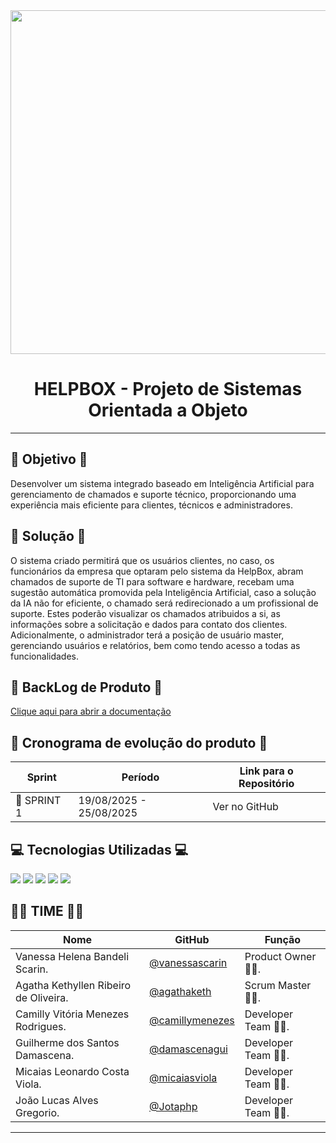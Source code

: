 <div align="center">
<img src="https://github.com/user-attachments/assets/25c3b68e-e1f5-4edc-9709-054ffd1efca3" width="550"/>
</div>
<div align="center">
 
  # HELPBOX - Projeto de Sistemas Orientada a Objeto
</div>

---

## 🎯 Objetivo 🎯

Desenvolver um sistema integrado baseado em Inteligência Artificial para gerenciamento de chamados e suporte técnico, proporcionando uma experiência mais eficiente para clientes, técnicos e administradores.

## 🔧 Solução 🔧

O sistema criado permitirá que os usuários clientes, no caso, os funcionários da empresa que optaram pelo sistema da HelpBox, abram chamados de suporte de TI para software e hardware, recebam uma sugestão automática promovida pela Inteligência Artificial, caso a solução da IA não for eficiente, o chamado será redirecionado a um profissional de suporte. Estes poderão visualizar os chamados atribuidos a si, as informações sobre a solicitação e dados para contato dos clientes. Adicionalmente, o administrador terá a posição de usuário master, gerenciando usuários e relatórios, bem como tendo acesso a todas as funcionalidades.

## 📝 BackLog de Produto 📝

[Clique aqui para abrir a documentação](https://github.com/camillymenezes/PSOO-4-Semestre-HELPBOX/blob/main/Product%20Backlog.pdf)

##  📆 Cronograma de evolução do produto 📆


| Sprint | Período | Link para o Repositório |
|--------|---------|--------------------------|
| 🚀 SPRINT 1 | 19/08/2025 - 25/08/2025| Ver no GitHub |


## 💻 Tecnologias Utilizadas 💻
<a href="https://github.com/"><img src="https://img.shields.io/badge/github-%23121011.svg?style=for-the-badge&logo=github&logoColor=white"/></a>
<a href="https://astah.net/"><img src="https://img.shields.io/badge/Astah-blue?style=for-the-badge&logo=uml&logoColor=white"/></a>
<a href="https://www.w3schools.com/js"><img src="https://img.shields.io/badge/Javascript-yellow?style=for-the-badge&logo=javascript&logoColor=black"/></a>
<a href="https://www.figma.com"><img src="https://img.shields.io/badge/Figma-red?style=for-the-badge&logo=figma&logoColor=white"/></a>
<a href="https://www.w3schools.com/sql/default.asp"><img src="https://img.shields.io/badge/MySql-%2300758f?style=for-the-badge&logo=mysql&logoColor=white"/></a>


## 🧑‍💻 TIME 🧑‍💻

| Nome     | GitHub | Função     |
|----------|--------|------------|
| Vanessa Helena Bandeli Scarin. | [@vanessascarin](https://github.com/vanessascarin) | Product Owner 👩‍💼. |
| Agatha Kethyllen Ribeiro de Oliveira. | [@agathaketh](https://github.com/agathaketh) | Scrum Master 👩‍💼. |
| Camilly Vitória Menezes Rodrigues. | [@camillymenezes](https://github.com/camillymenezes) | Developer Team 👩‍💻. |
| Guilherme dos Santos Damascena. | [@damascenagui](https://github.com/damascenagui) | Developer Team 👩‍💻. |
| Micaias Leonardo Costa Viola. | [@micaiasviola](https://github.com/micaiasviola) | Developer Team 👩‍💻. |
| João Lucas Alves Gregorio. | [@Jotaphp](https://github.com/Jotaphp) | Developer Team 👩‍💻. |

---


  
